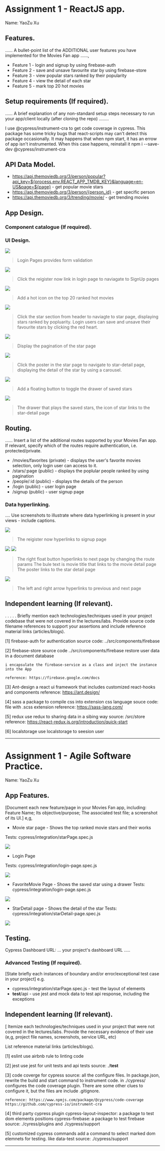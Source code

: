 # Assignment 1 - ReactJS app.

Name: YaoZu Xu

## Features.

...... A bullet-point list of the ADDITIONAL user features you have implemented for the  Movies Fan app ......,
 
 + Feature 1 - login and signup by using firebase-auth
 + Feature 2 - save and unsave favourite star by using firebase-store
 + Feature 3 - view popular stars ranked by their popularity
 + Feature 4 - view the detail of each star
 + Feature 5 - mark top 20 hot movies

## Setup requirements (If required).

...... A brief explanation of any non-standard setup steps necessary to run your app/client locally (after cloning the repo) ........

I use @cypress/instrument-cra to get code coverage in cypress. This package has some tricky bugs that react-scripts may can't detect this package occasionally. It may happens that when npm start, it has an errow of app isn't instrumented. When this case happens, reinstall it npm i --save-dev @cypress/instrument-cra

## API Data Model.

+ https://api.themoviedb.org/3/person/popular?api_key=${process.env.REACT_APP_TMDB_KEY}&language=en-US&page=${page} - get popular movie stars
+ https://api.themoviedb.org/3/person/{person_id} - get specific person
+ https://api.themoviedb.org/3/trending/movie/ - get trending movies

## App Design.

### Component catalogue (If required).

### UI Design.

![][login]
>  Login Pages provides form validation

![][signup]
> Click the reigister now link in login page to naviagate to SignUp pages

![][trending]
> Add a hot icon on the top 20 ranked hot movies

![][star1]
> Click the star section from header to naviagte to star page, displaying stars ranked by popluarity. Login users can save and unsave their favourite stars by clicking the red heart.

![][star2]
> Display the pagination of the star page

![][star-detail-1]
> Click the poster in the star page to navigate to star-detail page, displaying the detail of the star by using a carousel.

![][favorite]
> Add a floating button to toggle the drawer of saved stars

![][saved-star]
> The drawer that plays the saved stars, the icon of star links to the star-detail page

## Routing.

...... Insert a list of the additional routes supported by your Movies Fan app. If relevant, specify which of the routes require authentication, i.e. protected/private.

+ /movies/favorites (private) - displays the user's favorite movies selection, only login user can access to it.
+ /stars/:page (public) - displays the poplular people ranked by using pagination
+ /people/:id (public) - displays the details of the person
+ /login (public) - user login page
+ /signup (public) - user signup page

### Data hyperlinking.

.... Use screenshots to illustrate where data hyperlinking is present in your views - include captions.

![][login]
>  The reigister now hyperlinks to signup page

![][star1]
![][star2]
> The right float button hyperlinks to next page by changing the route params
> The bule text is movie title that links to the movie detail page
> The poster links to the star detail page

![][star-detail-1]
> The left and right arrow hyperlinks to previous and next page

## Independent learning (If relevant).

. . . . . Briefly mention each technologies/techniques used in your project codebase that were not covered in the lectures/labs. Provide source code filename references to support your assertions and include reference material links (articles/blogs).

[1] firebase-auth
    for authentication
    source code: ../src/components/firebase

[2] firebase-store
    source code ../src/components/firebase
    restore user data in a document database

    i encapsulate the firebase-service as a class and inject the instance into the App

    reference: https://firebase.google.com/docs

[3] Ant-design
    a react ui framework that includes customized react-hooks and components
    reference: https://ant.design/

[4] sass
    a package to compile css into extension css language
    souce code: file with .scss extension
    reference: https://sass-lang.com/

[5] redux
    use redux to sharing data in a sibing way
    source: /src/store
    reference: https://react-redux.js.org/introduction/quick-start

[6] localstorage
    use localstorage to seesion user


---------------------------------

# Assignment 1 - Agile Software Practice.

Name: YaoZu Xu

## App Features.

[Document each new feature/page in your Movies Fan app, including: Feature Name; Its objective/purpose; The associated test file; a screenshot of its UI.]
e,g,
 
+ Movie star page - Shows the top ranked movie stars and their works

Tests: cypress/integration/starPage.spec.js 

![][star1]

+ Login Page

Tests: cypress/integration/login-page.spec.js 

![][login]

+ FavoriteMovie Page - Shows the saved star using a drawer
Tests: cypress/integration/login-page.spec.js

![][favorite]

+ StarDetail page - Shows the detail of the star
Tests: cypress/integration/starDetail-page.spec.js

![][star-detail-1]

## Testing.

Cypress Dashboard URL: ... your project's dashboard URL .....

### Advanced Testing (If required).

[State briefly each instances of boundary and/or error/exceptional test case in your project]
e.g.

+ cypress/integration/starPage.spec.js - test the layout of elements
+ __test__/api - use jest and mock data to test api response, including the exceptions

## Independent learning (If relevant).

[ Itemize each technologies/techniques used in your project that were not covered in the lectures/labs. Provide the necessary evidence of their use (e,g, project file names, screenshots, service URL, etc)

List reference material links (articles/blogs).

[1] eslint
    use airbnb rule to linting code

[2] jest
    use jest for unit tests and api tests
    source: ./__test__

[3] code coverge for cypress 
    source: all the configure files. In package.json, rewrite the build and start command to instrument code. in ./cypress/ configures the code coverage plugin. There are some other clues to configure it, but the files are include .gitignore.

    reference: https://www.npmjs.com/package/@cypress/code-coverage
    https://github.com/cypress-io/instrument-cra

[4] third party cypress plugin 
    cypress-layout-inspector: a package to test dom elements positions
    cypress-firebase: a package to test firebase
    source: ./cyress/plugins and ./cypress/support

[5] customized cypress commands
    add a command to select marked dom elemnets for testing. like data-test
    source: ./cypress/support

---------------------------------
[login]: ./public/screenshots/login.png
[favorite]: ./public/screenshots/favorite.png
[saved-star]: ./public/screenshots/saved-star.png
[signup]: ./public/screenshots/signup.png
[star-detail-1]: ./public/screenshots/star-detail-1.png
[star-detail-2]: ./public/screenshots/star-detail-2.png
[star1]: ./public/screenshots/star2.png
[star2]: ./public/screenshots/star1.png
[trending]: ./public/screenshots/trending.png